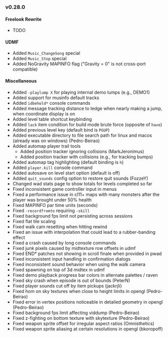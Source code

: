 ### v0.28.0

#### Freelook Rewrite
- TODO

#### UDMF
- Added `Music_ChangeSong` special
- Added `Music_Stop` special
- Added NoGravity MAPINFO flag ("Gravity = 0" is not cross-port compatible)

#### Miscellaneous
- Added `-playlump X` for playing internal demo lumps (e.g., DEMO1)
- Added support for musinfo default tracks
- Added `idbehold*` console commands
- Added message tracking distance to ledge when nearly making a jump, when coordinate display is on
- Added level table shortcut keybinding
- Added `lack` item condition for build mode brute force (opposite of `have`)
- Added previous level key (default bind is `PGUP`)
- Added executable directory to file search path for linux and macos (already was on windows) (Pedro-Beirao)
- Added automap player trail tools
  - Added position tracker ignoring collisions (MarkJeronimus)
  - Added position tracker with collisions (e.g., for tracking bumps)
- Added automap tag highlighting (default binding is `h`)
- Added `player.kill` console command
- Added autosave on level start option (default is off)
- Added `quit_sounds` config option to restore quit sounds (FozzeY)
- Changed wad stats page to show totals for levels completed so far
- Fixed inconsistent game controller input in menus
- Fixed a performance issue in cl11+ maps with many monsters after the player was brought under 50% health
- Fixed MAPINFO par time units (seconds)
- Fixed `-recordfromto` requiring `-skill`
- Fixed background fps limit not persisting across sessions
- Fixed flat tile scaling
- Fixed walk cam resetting when hitting rewind
- Fixed an issue with interpolation that could lead to a rubber-banding effect
- Fixed a crash caused by long console commands
- Fixed junk pixels caused by midtexture row offsets in udmf
- Fixed END* patches not showing in scroll finale when provided in pwad
- Fixed inconsistent input handling in confirmation dialogs
- Fixed inconsistent sound behavior when using the walk camera
- Fixed spawning on top of 3d midtex in udmf
- Fixed demo playback progress bar colors in alternate palettes / raven
- Fixed sky crash when episode is out of bounds (PeterN)
- Fixed player sounds cut off by item pickups (jackrjli)
- Fixed hom on sky textures when close to height limits in opengl (Pedro-Beirao)
- Fixed error in vertex positions noticeable in detailed geometry in opengl (Pedro-Beirao)
- Fixed background fps limit affecting viddump (Pedro-Beirao)
- Fixed z-fighting on bottom texture with skytexture (Pedro-Beirao)
- Fixed weapon sprite offset for irregular aspect ratios (Omnisthetics)
- Fixed weapon sprite aliasing at certain resolutions in opengl (bkoropoff)
